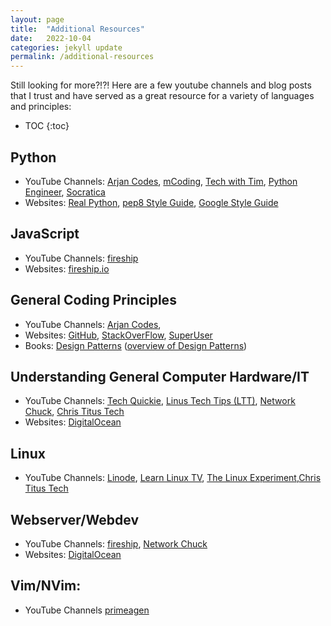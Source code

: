 ```yaml
---
layout: page
title:  "Additional Resources"
date:   2022-10-04
categories: jekyll update
permalink: /additional-resources
---
```


Still looking for more?!?! Here are a few youtube channels and blog posts that I trust and have served as a great resource for a variety of languages and principles:


* TOC
{:toc}


## Python
- YouTube Channels: [Arjan Codes][arjan], [mCoding][], [Tech with Tim][twt], [Python Engineer][pyengin], [Socratica][]
- Websites: [Real Python][realpy], [pep8 Style Guide][pep8], [Google Style Guide][gstyle]

## JavaScript
- YouTube Channels: [fireship][fireyt]
- Websites: [fireship.io][fireblog]

## General Coding Principles
- YouTube Channels: [Arjan Codes][arjan], 
- Websites: [GitHub][gh-pages], [StackOverFlow][], [SuperUser][]
- Books: [Design Patterns][dp] ([overview of Design Patterns][dpoverview])

## Understanding General Computer Hardware/IT
- YouTube Channels: [Tech Quickie][techq], [Linus Tech Tips (LTT)][LTT], [Network Chuck][], [Chris Titus Tech][CTT]
- Websites: [DigitalOcean][]

## Linux
- YouTube Channels: [Linode][], [Learn Linux TV][linuxtv], [The Linux Experiment][linuxexperiment],[Chris Titus Tech][CTT]

## Webserver/Webdev
- YouTube Channels: [fireship][fireyt], [Network Chuck][]
- Websites: [DigitalOcean][]

## Vim/NVim:
- YouTube Channels [primeagen][primeagenyt]


[arjan]: https://www.youtube.com/c/arjancodes "YT: Arjan Codes"
[mCoding]: https://www.youtube.com/c/mCodingWithJamesMurphy "YT: mCoding with James Murphy"
[twt]: https://www.youtube.com/c/TechWithTim "YT: Tech with Tim"
[pyengin]: https://www.youtube.com/c/PythonEngineer  "YT: Python Engineer"
[soractica]: https://www.youtube.com/c/Socratica "YT: Socratic"
[realpy]: https://realpython.com/ "Blog: Real Python"
[gstyle]: https://google.github.io/styleguide/pyguide.html "Google Style Guide"
[pep8]: https://towardsdatascience.com/an-overview-of-the-pep-8-style-guide-5672459c7682 "Pep8 style overview"


[fireyt]: https://www.youtube.com/c/fireship "YT: Fireship"
[fireblog]: https://fireship.io/ "Fireship Website"


[StackOverFlow]: https://stackoverflow.com/ "Blog: StackOverFlow"
[SuperUser]: https://superuser.com/ "Blog: SuperUser"
[dp]: https://www.amazon.com/Design-Patterns-Elements-Reusable-Object-Oriented/dp/0201633612 "Design Patterns"
[dpoverview]: https://refactoring.guru/design-patterns/ "Design Patterns Overview"


[techq]: https://www.youtube.com/c/techquickie "YT: Tech Quickie"
[LTT]: https://www.youtube.com/c/LinusTechTips "YT: Linus Tech Tips"
[Network Chuck]: https://www.youtube.com/c/networkchuck "YT: Network Chuck"
[DigitalOcean]: https://www.digitalocean.com/ "Blog: Digital Ocean"


[Linode]: https://www.youtube.com/c/linode "YT: Linode"
[linuxtv]: https://www.youtube.com/c/learnlinuxtv "YT: Learn Linux TV"
[linuxexperiment]: https://www.youtube.com/c/thelinuxexperiment "YT: The Linux Experiment"
[CTT]: https://www.youtube.com/c/christitustech "YT: Chris Titus Tech"

[primeagenyt]: https://www.youtube.com/c/ThePrimeagen "YT: The Primeagen; Blazingly Fast"
[Socratica]: https://www.youtube.com/c/Socratica "YT: Socratica Python Coding"
[gh-pages]: https://pages.github.com/ "GitHub Pages for Free Webhosting for Static Sites"
